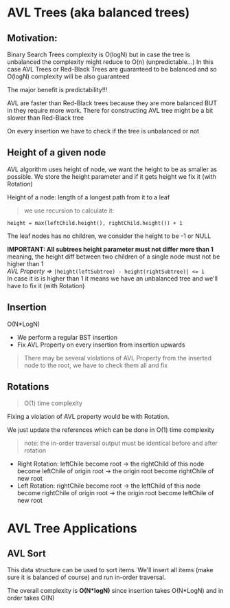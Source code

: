 AVL Trees (aka balanced trees)
===
Motivation:
--
Binary Search Trees complexity is O(logN) but in case the tree is unbalanced 
the complexity might reduce to O(n) (unpredictable...)
In this case AVL Trees or Red-Black Trees are guaranteed to be balanced and so
O(logN) complexity will be also  guaranteed

The major benefit is predictability!!!


AVL are faster than Red-Black trees because they are more balanced BUT in 
they require more work.
There for constructing AVL tree might be a bit slower than Red-Black tree

On every insertion we have to check if the tree is unbalanced or not


Height of a given node
---
AVL algorithm uses height of node, we want the height to be as smaller as possible.
We store the height parameter and if it gets height we fix it (with Rotation)

Height of a node: length of a longest path from it to a leaf
> we use recursion to calculate it:
```$xslt
height = max(leftChild.height(), rightChild.height()) + 1
```
The leaf nodes has no children, we consider the height to be -1 or NULL


**IMPORTANT: All subtrees height parameter must not differ more than 1**  
meaning, the height diff between two children of a single node must not be higher than 1     
*AVL Property =>* `|height(leftSubtree) - height(rightSubtree)| <= 1`  
In case it is is higher than 1 it means we have an unbalanced tree and we'll have to fix it (with Rotation)


Insertion
---
O(N*LogN)
- We perform a regular BST insertion
- Fix AVL Property on every insertion from insertion upwards
> There may be several violations of AVL Property from the inserted node to the root, we have to check them all and fix

Rotations
---
> O(1) time complexity

Fixing a violation of AVL property would be with Rotation.
 
We just update the references which can be done in O(1) time complexity 
> note: the in-order traversal output must be identical before and after rotation

- Right Rotation: leftChile become root -> the rightChild of this node become leftChile of origin root -> the origin root become rightChile of new root  
- Left Rotation: rightChile become root -> the leftChild of this node become rightChile of origin root -> the origin root become leftChile of new root


AVL Tree Applications
===

AVL Sort
---
This data structure can be used to sort items. We'll insert all items (make sure it is balanced of course) 
and run in-order traversal.

The overall complexity is **O(N\*logN)** since insertion takes O(N*LogN) and  in order takes O(N)
 